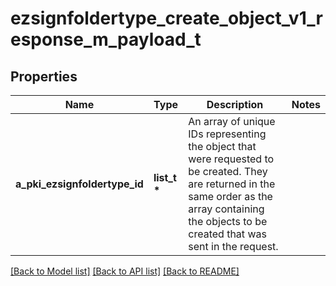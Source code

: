 # ezsignfoldertype_create_object_v1_response_m_payload_t

## Properties
Name | Type | Description | Notes
------------ | ------------- | ------------- | -------------
**a_pki_ezsignfoldertype_id** | **list_t \*** | An array of unique IDs representing the object that were requested to be created.  They are returned in the same order as the array containing the objects to be created that was sent in the request. | 

[[Back to Model list]](../README.md#documentation-for-models) [[Back to API list]](../README.md#documentation-for-api-endpoints) [[Back to README]](../README.md)


